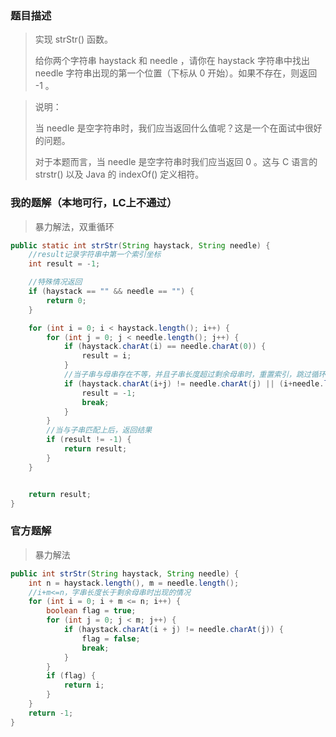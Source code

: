 ### 题目描述

>实现 strStr() 函数。
>
>给你两个字符串 haystack 和 needle ，请你在 haystack 字符串中找出 needle 字符串出现的第一个位置（下标从 0 开始）。如果不存在，则返回  -1 。

>说明：
>
>当 needle 是空字符串时，我们应当返回什么值呢？这是一个在面试中很好的问题。
>
>对于本题而言，当 needle 是空字符串时我们应当返回 0 。这与 C 语言的 strstr() 以及 Java 的 indexOf() 定义相符。
>



### 我的题解（本地可行，LC上不通过）

> 暴力解法，双重循环

```java
public static int strStr(String haystack, String needle) {
    //result记录字符串中第一个索引坐标
    int result = -1;

    //特殊情况返回
    if (haystack == "" && needle == "") {
        return 0;
    }

    for (int i = 0; i < haystack.length(); i++) {
        for (int j = 0; j < needle.length(); j++) {
            if (haystack.charAt(i) == needle.charAt(0)) {
                result = i;
            }
            //当子串与母串存在不等，并且子串长度超过剩余母串时，重置索引，跳过循环
            if (haystack.charAt(i+j) != needle.charAt(j) || (i+needle.length()) > haystack.length()) {
                result = -1;
                break;
            }
        }
        //当与子串匹配上后，返回结果
        if (result != -1) {
            return result;
        }
    }


    return result;
}
```



### 官方题解

> 暴力解法

~~~ java
public int strStr(String haystack, String needle) {
    int n = haystack.length(), m = needle.length();
    //i+m<=n，字串长度长于剩余母串时出现的情况
    for (int i = 0; i + m <= n; i++) {
        boolean flag = true;
        for (int j = 0; j < m; j++) {
            if (haystack.charAt(i + j) != needle.charAt(j)) {
                flag = false;
                break;
            }
        }
        if (flag) {
            return i;
        }
    }
    return -1;
}
~~~



